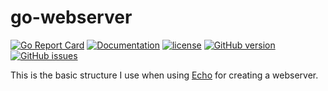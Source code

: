 # go-webserver

[![Go Report Card](https://goreportcard.com/badge/github.com/pieterclaerhout/go-webserver)](https://goreportcard.com/report/github.com/pieterclaerhout/go-webserver)
[![Documentation](https://godoc.org/github.com/pieterclaerhout/go-webserver?status.svg)](http://godoc.org/github.com/pieterclaerhout/go-webserver)
[![license](https://img.shields.io/badge/license-Apache%20v2-orange.svg)](https://github.com/pieterclaerhout/go-webserver/raw/master/LICENSE)
[![GitHub version](https://badge.fury.io/gh/pieterclaerhout%2Fgo-webserver.svg)](https://badge.fury.io/gh/pieterclaerhout%2Fgo-webserver)
[![GitHub issues](https://img.shields.io/github/issues/pieterclaerhout/go-webserver.svg)](https://github.com/pieterclaerhout/go-webserver/issues)

This is the basic structure I use when using [Echo](https://github.com/labstack/echo) for creating a webserver.
